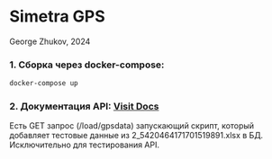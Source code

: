 # Simetra GPS 
George Zhukov, 2024

### 1. Сборка через docker-compose:

```bash
docker-compose up
```

### 2. Документация API: [Visit Docs](http://127.0.0.1:8000/docs)
Есть GET запрос (/load/gpsdata) запускающий скрипт, который добавляет тестовые данные из 2_5420464171701519891.xlsx в БД.
Исключительно для тестирования API.
